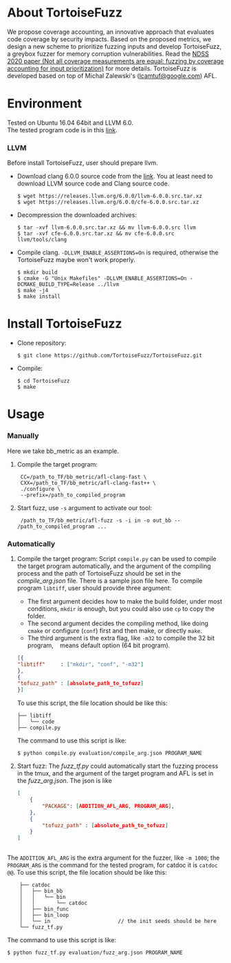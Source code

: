 #  About TortoiseFuzz

We propose coverage accounting, an innovative approach that evaluates code coverage by security impacts. Based on the proposed metrics, we design a new scheme to prioritize fuzzing inputs and develop TortoiseFuzz, a greybox fuzzer for memory corruption vulnerabilities. 
Read the [NDSS 2020 paper (Not all coverage measurements are equal: fuzzing by coverage accounting for input prioritization)](https://www.ndss-symposium.org/ndss-paper/not-all-coverage-measurements-are-equal-fuzzing-by-coverage-accounting-for-input-prioritization/) for more details. TortoiseFuzz is developed based on top of Michal Zalewski's  (lcamtuf@google.com) AFL.

# Environment
Tested on Ubuntu 16.04 64bit and LLVM 6.0.  
The tested program code is in this [link](https://drive.google.com/open?id=1y9DqUCIt0TwS1hJ9TPp7OGtrnK60aP4J).

### LLVM
Before install TortoiseFuzz, user should prepare llvm.
- Download clang 6.0.0 source code from the [link](http://releases.llvm.org/download.html). You at least need to download LLVM source code and Clang source code. 
    ```
    $ wget https://releases.llvm.org/6.0.0/llvm-6.0.0.src.tar.xz
    $ wget https://releases.llvm.org/6.0.0/cfe-6.0.0.src.tar.xz
    ```
- Decompression the downloaded archives:
    ```
    $ tar -xvf llvm-6.0.0.src.tar.xz && mv llvm-6.0.0.src llvm
    $ tar -xvf cfe-6.0.0.src.tar.xz && mv cfe-6.0.0.src llvm/tools/clang
    ```
- Compile clang. `-DLLVM_ENABLE_ASSERTIONS=On` is required, otherwise the TortoiseFuzz maybe won't work properly.
    ```
    $ mkdir build
    $ cmake -G "Unix Makefiles" -DLLVM_ENABLE_ASSERTIONS=On -DCMAKE_BUILD_TYPE=Release ../llvm
    $ make -j4
    $ make install
    ```

# Install TortoiseFuzz
- Clone repository:
    ```
    $ git clone https://github.com/TortoiseFuzz/TortoiseFuzz.git
    ```
- Compile:
    ```
    $ cd TortoiseFuzz
    $ make
    ```

# Usage
### Manually
Here we take bb_metric as an example.
1. Compile the target program:
   ```
    CC=/path_to_TF/bb_metric/afl-clang-fast \
    CXX=/path_to_TF/bb_metric/afl-clang-fast++ \
    ./configure \
    --prefix=/path_to_compiled_program
   ```
2. Start fuzz, use `-s` argument to activate our tool:
   ```
    /path_to_TF/bb_metric/afl-fuzz -s -i in -o out_bb -- /path_to_compiled_program ...
   ```

### Automatically
1. Compile the target program:
    Script `compile.py` can be used to compile the target program automatically, and the argument of the compiling process and the path of TortoiseFuzz should be set in the *compile_arg.json* file. There is a sample json file here. To compile program `libtiff`, user should provide three argument:
    - The first argument decides how to make the build folder, under most conditions, `mkdir` is enough, but you could also use `cp` to copy the folder.
    - The second argument decides the compiling method, like doing `cmake` or configure (`conf`) first and then make, or directly `make`. 
    - The third argument is the extra flag, like `-m32` to compile the 32 bit program, ` ` means default option (64 bit program). 
    
    ```json
    [{
    "libtiff"     : ["mkdir", "conf", "-m32"]
    },
    {
    "tofuzz_path" : [absolute_path_to_tofuzz]
    }]
    ```

    To use this script, the file location should be like this:  

    ```
    ├── libtiff
    │   └── code
    ├── compile.py
    ```

    The command to use this script is like:

    ```
    $ python compile.py evaluation/compile_arg.json PROGRAM_NAME
    ```

2. Start fuzz:
The *fuzz_tf.py* could automatically start the fuzzing process in the tmux, and the argument of the target program and AFL is set in the *fuzz_arg.json*.
The json is like 
    ```json
    [
        {
            "PACKAGE": [ADDITION_AFL_ARG, PROGRAM_ARG], 
        },
        {
            "tofuzz_path" : [absolute_path_to_tofuzz]
        }
    ]
        
    ```
The `ADDITION_AFL_ARG` is the extra argument for the fuzzer, like `-m 1000`; the `PROGRAM_ARG` is the command for the tested program, for catdoc it is `catdoc @@`.
To use this script, the file location should be like this:  

```
    ├── catdoc
    │   ├── bin_bb
    │   │   └── bin
    │   │       └── catdoc
    │   ├── bin_func     
    │   ├── bin_loop     
    │   └── in                      // the init seeds should be here
    └── fuzz_tf.py
```

The command to use this script is like:

```
$ python fuzz_tf.py evaluation/fuzz_arg.json PROGRAM_NAME
```